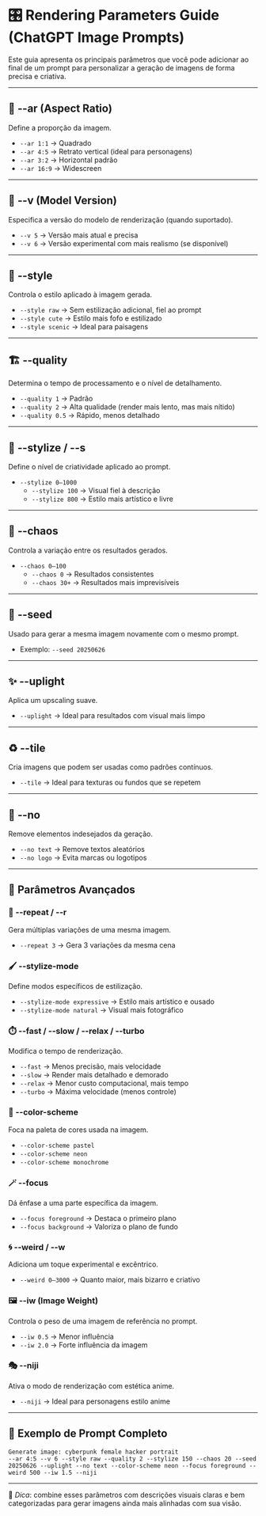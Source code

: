 # 🎛️ Rendering Parameters Guide (ChatGPT Image Prompts)

Este guia apresenta os principais parâmetros que você pode adicionar ao final de um prompt para personalizar a geração de imagens de forma precisa e criativa.

---

## 📐 --ar (Aspect Ratio)
Define a proporção da imagem.

- `--ar 1:1` → Quadrado  
- `--ar 4:5` → Retrato vertical (ideal para personagens)  
- `--ar 3:2` → Horizontal padrão  
- `--ar 16:9` → Widescreen  

---

## 🧠 --v (Model Version)
Especifica a versão do modelo de renderização (quando suportado).

- `--v 5` → Versão mais atual e precisa  
- `--v 6` → Versão experimental com mais realismo (se disponível)  

---

## 🧼 --style
Controla o estilo aplicado à imagem gerada.

- `--style raw` → Sem estilização adicional, fiel ao prompt  
- `--style cute` → Estilo mais fofo e estilizado  
- `--style scenic` → Ideal para paisagens  

---

## 🏗️ --quality
Determina o tempo de processamento e o nível de detalhamento.

- `--quality 1` → Padrão  
- `--quality 2` → Alta qualidade (render mais lento, mas mais nítido)  
- `--quality 0.5` → Rápido, menos detalhado  

---

## 🎨 --stylize / --s
Define o nível de criatividade aplicado ao prompt.

- `--stylize 0–1000`  
  - `--stylize 100` → Visual fiel à descrição  
  - `--stylize 800` → Estilo mais artístico e livre  

---

## 🎲 --chaos
Controla a variação entre os resultados gerados.

- `--chaos 0–100`  
  - `--chaos 0` → Resultados consistentes  
  - `--chaos 30+` → Resultados mais imprevisíveis  

---

## 🧬 --seed
Usado para gerar a mesma imagem novamente com o mesmo prompt.

- Exemplo: `--seed 20250626`  

---

## ✨ --uplight
Aplica um upscaling suave.

- `--uplight` → Ideal para resultados com visual mais limpo  

---

## ♻️ --tile
Cria imagens que podem ser usadas como padrões contínuos.

- `--tile` → Ideal para texturas ou fundos que se repetem  

---

## 🚫 --no
Remove elementos indesejados da geração.

- `--no text` → Remove textos aleatórios  
- `--no logo` → Evita marcas ou logotipos  

---

## 🧪 Parâmetros Avançados

### 🔁 --repeat / --r
Gera múltiplas variações de uma mesma imagem.

- `--repeat 3` → Gera 3 variações da mesma cena  

### 🖌️ --stylize-mode
Define modos específicos de estilização.

- `--stylize-mode expressive` → Estilo mais artístico e ousado  
- `--stylize-mode natural` → Visual mais fotográfico  

### ⏱️ --fast / --slow / --relax / --turbo
Modifica o tempo de renderização.

- `--fast` → Menos precisão, mais velocidade  
- `--slow` → Render mais detalhado e demorado  
- `--relax` → Menor custo computacional, mais tempo  
- `--turbo` → Máxima velocidade (menos controle)  

### 🌈 --color-scheme
Foca na paleta de cores usada na imagem.

- `--color-scheme pastel`  
- `--color-scheme neon`  
- `--color-scheme monochrome`  

### 🪄 --focus
Dá ênfase a uma parte específica da imagem.

- `--focus foreground` → Destaca o primeiro plano  
- `--focus background` → Valoriza o plano de fundo  

### 🌀 --weird / --w
Adiciona um toque experimental e excêntrico.

- `--weird 0–3000` → Quanto maior, mais bizarro e criativo  

### 🖼️ --iw (Image Weight)
Controla o peso de uma imagem de referência no prompt.

- `--iw 0.5` → Menor influência  
- `--iw 2.0` → Forte influência da imagem  

### 🎭 --niji
Ativa o modo de renderização com estética anime.

- `--niji` → Ideal para personagens estilo anime  

---

## 🧪 Exemplo de Prompt Completo

```text
Generate image: cyberpunk female hacker portrait  
--ar 4:5 --v 6 --style raw --quality 2 --stylize 150 --chaos 20 --seed 20250626 --uplight --no text --color-scheme neon --focus foreground --weird 500 --iw 1.5 --niji
```

---

📎 _Dica_: combine esses parâmetros com descrições visuais claras e bem categorizadas para gerar imagens ainda mais alinhadas com sua visão.
